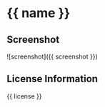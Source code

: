 # {{ name }}

## Screenshot

![screenshot]({{ screenshot }})

## License Information

{{ license }}
